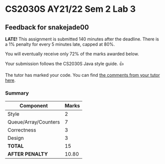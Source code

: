 # CS2030S AY21/22 Sem 2 Lab 3
## Feedback for snakejade00
**LATE!** This assignment is submitted 140 minutes after the deadline. There is a 1% penalty for every 5 minutes late, capped at 80%.

You will eventually receive only 72% of the marks awarded below.

Your submission follows the CS2030S Java style guide. :+1:

The tutor has marked your code. You can find [the comments from your tutor here](https://www.github.com/nus-cs2030s-2122-s2/lab3-snakejade00/commit/6f1375c557f0f5373f53abcdead7d02f61e450ee).
### Summary

| Component | Marks |
|-----------|-------|
| Style | 2 |
| Queue/Array/Counters | 7 |
| Correctness | 3 |
| Design | 3 |
| **TOTAL** | 15 |
| **AFTER PENALTY** | 10.80 |
